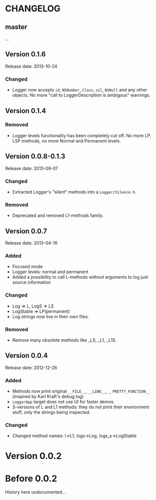 # CHANGELOG

## master 

...

## Version 0.1.6

Release date: 2013-10-24

### Changed

* Logger now accepts `id`, `NSNumber`, `Class`, `nil`, `NSNull` and any other objects. No more "call to LoggerDescription is ambigous" warnings.

## Version 0.1.4

### Removed

* Logger levels functionality has been completely cut off. No more LP, LSP methods, no more Normal and Permanent levels. 

## Version 0.0.8-0.1.3

Release date: 2013-09-07

### Changed

* Extracted Logger's "silent" methods into a `Logger/Silence.h`.

### Removed 

* Deprecated and removed L1-methods family.
 
## Version 0.0.7

Release date: 2013-04-16

### Added

* Focused mode
* Logger levels: normal and permanent
* Added a possibility to call L-methods without arguments to log just source information

### Changed 

* Log => L, LogS => LS
* LogStable => LP(permanent)
* Log strings now live in their own files.

### Removed

* Remove many obsolete methods like _LS, _L1, _L1S.

## Version 0.0.4

Release date: 2012-12-28

### Added

* Methods now print original `__FILE__`, `__LINE__`, `__PRETTY_FUNCTION__` (inspired by Karl Kraft's debug log)
* `LoggerApp` target does not use UI for faster demos.
* S-versions of L and L1 methods: they do not print their environment stuff, only the strings being inspected.
 
### Changed

* Changed method names: l->L1, logs->Log, logs_s->LogStable

# Version 0.0.2

# Before 0.0.2

History here undocumented...
